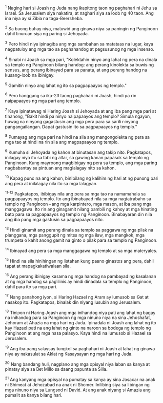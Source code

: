 <sup>1</sup>
Naging hari si Joash ng Juda nang ikapitong taon ng paghahari ni Jehu sa Israel. Sa Jerusalem siya nakatira, at naghari siya sa loob ng 40 taon. Ang ina niya ay si Zibia na taga-Beersheba. 

<sup>2</sup>
Sa buong buhay niya, matuwid ang ginawa niya sa paningin ng Panginoon dahil tinuruan siya ng paring si Jehoyada. 

<sup>3</sup>
Pero hindi niya ipinagiba ang mga sambahan sa matataas na lugar, kaya nagpatuloy ang mga tao sa paghahandog at pagsusunog ng mga insenso. 

<sup>4</sup>
Sinabi ni Joash sa mga pari, "Kolektahin ninyo ang lahat ng pera na dinala sa templo ng Panginoon bilang handog: ang perang kinolekta sa buwis ng sensus, ang perang ibinayad para sa panata, at ang perang handog na kusang-loob na ibinigay. 

<sup>5</sup>
Gamitin ninyo ang lahat ng ito sa pagpapaayos ng templo." 

<sup>6</sup>
Pero hanggang sa ika-23 taong paghahari ni Joash, hindi pa rin naipapaayos ng mga pari ang templo. 

<sup>7</sup>
Kaya ipinatawag ni Haring Joash si Jehoyada at ang iba pang mga pari at tinanong, "Bakit hindi pa ninyo naipapaayos ang templo? Simula ngayon, huwag na ninyong gagastusin ang mga pera para sa sarili ninyong pangangailangan. Dapat gastusin ito sa pagpapaayos ng templo." 

<sup>8</sup>
Pumayag ang mga pari na hindi na sila ang mangongolekta ng pera sa mga tao at hindi na rin sila ang magpapaayos ng templo. 

<sup>9</sup>
Kumuha si Jehoyada ng kahon at binutasan ang takip nito. Pagkatapos, inilagay niya ito sa tabi ng altar, sa gawing kanan papasok sa templo ng Panginoon. Kung mayroong magbibigay ng pera sa templo, ang mga paring nagbabantay sa pintuan ang maglalagay nito sa kahon. 

<sup>10</sup>
Kapag puno na ang kahon, binibilang ng kalihim ng hari at ng punong pari ang pera at inilalagay nila ito sa mga lalagyan.

<sup>11-12</sup>
Pagkatapos, ibibigay nila ang pera sa mga tao na namamahala sa pagpapaayos ng templo. Ito ang ibinabayad nila sa mga nagtatrabaho sa templo ng Panginoon – ang mga karpintero, mga mason, at iba pang mga manggagawa. Ito rin ang ginagamit nilang pambili ng kahoy at mga hinating bato para sa pagpapaayos ng templo ng Panginoon. Binabayaran din nila ang iba pang mga gastusin sa pagpapaayos nito. 

<sup>13</sup>
Hindi ginamit ang perang dinala sa templo sa paggawa ng mga pilak na planggana, mga panggupit ng mitsa ng mga ilaw, mga mangkok, mga trumpeta o kahit anong gamit na ginto o pilak para sa templo ng Panginoon. 

<sup>14</sup>
Ibinayad ang pera sa mga manggagawa ng templo at sa mga materyales. 

<sup>15</sup>
Hindi na sila hinihingan ng listahan kung paano ginastos ang pera, dahil tapat at mapagkakatiwalaan sila. 

<sup>16</sup>
Ang perang ibinigay kasama ng mga handog na pambayad ng kasalanan at ng mga handog sa paglilinis ay hindi dinadala sa templo ng Panginoon, dahil para ito sa mga pari. 

<sup>17</sup>
Nang panahong iyon, si Haring Hazael ng Aram ay lumusob sa Gat at nasakop ito. Pagkatapos, binalak din niyang lusubin ang Jerusalem. 

<sup>18</sup>
Tinipon ni Haring Joash ang mga inihandog niya pati ang lahat ng bagay na inihandog para sa Panginoon ng mga ninuno niya na sina Jehoshafat, Jehoram at Ahazia na mga hari ng Juda. Ipinadala ni Joash ang lahat ng ito kay Hazael pati na ang lahat ng ginto na naroon sa bodega ng templo ng Panginoon at ang mga nasa palasyo. Kaya hindi na lumusob si Hazael sa Jerusalem. 

<sup>19</sup>
Ang iba pang salaysay tungkol sa paghahari ni Joash at lahat ng ginawa niya ay nakasulat sa Aklat ng Kasaysayan ng mga hari ng Juda. 

<sup>20</sup>
Nang bandang huli, nagplano ang mga opisyal niya laban sa kanya at pinatay siya sa Bet Millo sa daang papunta sa Silla. 

<sup>21</sup>
Ang kanyang mga opisyal na pumatay sa kanya ay sina Josacar na anak ni Shimeat at Jehozabad na anak ni Shomer. Inilibing siya sa libingan ng mga ninuno niya sa Lungsod ni David. At ang anak niyang si Amazia ang pumalit sa kanya bilang hari.